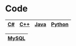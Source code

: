 # Code
|[C#](./Csharp)|[C++](./Cpp)|[Java](./Java)|[Python](./Python)|
|-|-|-|-|

|[MySQL](./MySQL)|
|-|